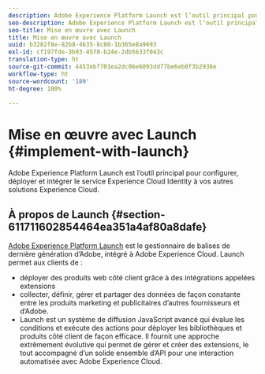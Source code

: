 ```yaml
---
description: Adobe Experience Platform Launch est l’outil principal pour configurer, déployer et intégrer le service Experience Cloud Identity à vos autres solutions Experience Cloud.
seo-description: Adobe Experience Platform Launch est l’outil principal pour configurer, déployer et intégrer le service Experience Cloud Identity à vos autres solutions Experience Cloud.
seo-title: Mise en œuvre avec Launch
title: Mise en œuvre avec Launch
uuid: b3282f8e-82b8-4635-8c80-1b365e8a9693
exl-id: cf197fde-3b93-4578-b24e-2db5633f043c
translation-type: ht
source-git-commit: 4453ebf701ea2dc06e6093dd77be6eb0f3b2936e
workflow-type: ht
source-wordcount: '189'
ht-degree: 100%

---
```


# Mise en œuvre avec Launch {#implement-with-launch}

Adobe Experience Platform Launch est l’outil principal pour configurer, déployer et intégrer le service Experience Cloud Identity à vos autres solutions Experience Cloud.

## À propos de Launch  {#section-611711602854464ea351a4af80a8dafe}

[Adobe Experience Platform Launch](https://docs.adobe.com/content/help/fr-FR/launch/using/overview.html) est le gestionnaire de balises de dernière génération d’Adobe, intégré à Adobe Experience Cloud. Launch permet aux clients de :

* déployer des produits web côté client grâce à des intégrations appelées extensions
* collecter, définir, gérer et partager des données de façon constante entre les produits marketing et publicitaires d’autres fournisseurs et d’Adobe.
* Launch est un système de diffusion JavaScript avancé qui évalue les conditions et exécute des actions pour déployer les bibliothèques et produits côté client de façon efficace. Il fournit une approche extrêmement évolutive qui permet de gérer et créer des extensions, le tout accompagné d’un solide ensemble d’API pour une interaction automatisée avec Adobe Experience Cloud.
